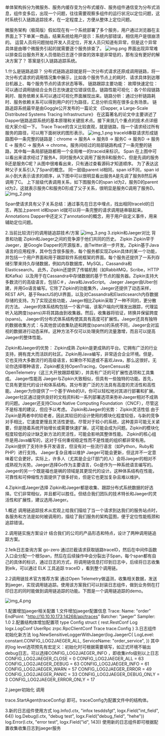 单体架构拆分为微服务、服务内缓存变为分布式缓存、服务组件通信变为分布式消息，组件变多后，出现一个问题，往往需要观察多组件的运行状况以定位问题，这时系统引入链路追踪技术，在一定程度上，方便从整体上定位问题。

微服务架构（极简版）假如现在有一个系统部署了多个服务，用户通过浏览器在主界面上下下单某一商品，结果系统给用户提示：系统内部错误，相信用户是很崩溃的。
运营人员将问题抛给开发人员定位，开发人员只知道有异常，但是这个异常具体是由哪个微服务引起的就需要逐个服务排查了。
![img.png](img.png)
界面出现异常难以排查后台服务开发人员借助日志逐个排查的效率是非常低的，那有没有更好的解决方案了？
答案是引入链路追踪系统。

1.什么是链路追踪？
分布式链路追踪就是将一次分布式请求还原成调用链路，将一次分布式请求的调用情况集中展示，比如各个服务节点上的耗时、请求具体到达哪台机器上、每个服务节点的请求状态等等。
链路跟踪主要功能：
故障快速定位：可以通过调用链结合业务日志快速定位错误信息。链路性能可视化：各个阶段链路耗时、服务依赖关系可以通过可视化界面展现出来。链路分析：通过分析链路耗时、服务依赖关系可以得到用户的行为路径，汇总分析应用在很多业务场景。
链路追踪系统最早是由Goggle公开发布的一篇论文
《Dapper, a Large-Scale Distributed Systems Tracing Infrastructure》
在这篇著名的论文中主要讲述了Dapper链路追踪系统的基本原理和关键技术点。接下来挑几个重点的技术点详细给大家介绍一下。
Trace
Trace的含义比较直观，就是链路，指一个请求经过所有服务的路径，可以用下面树状的图形表示。
![img_1.png](img_1.png)
traceId串联请求形成链路图中一条完整的链路是：chrome -> 服务A -> 服务B -> 服务C -> 服务D -> 服务E -> 服务C -> 服务A -> chrome。服务间经过的局部链路构成了一条完整的链路，其中每一条局部链路都用一个全局唯一的traceid来标识。
Span
在上图中可以看出来请求经过了服务A，同时服务A又调用了服务B和服务C，但是先调的服务B还是服务C呢？从图中很难看出来，只有通过查看源码才知道顺序。
为了表达这种父子关系引入了Span的概念。
同一层级parent id相同，span id不同，span id从小到大表示请求的顺序，从下图中可以很明显看出服务A是先调了服务B然后再调用了C。
上下层级代表调用关系，如下图服务C的span id为2，服务D的parent id为2，这就表示服务C和服务D形成了父子关系，很明显是服务C调用了服务D。
![img_2.png](img_2.png)

Span使请求具有父子关系总结：通过事先在日志中埋点，找出相同traceId的日志，再加上parent id和span id就可以将一条完整的请求调用链串联起来。
Annotations
Dapper中还定义了annotation的概念，用于用户自定义事件，用来辅助定位问题。

2.当前比较流行的调用链追踪技术/方案
![img_3.png](img_3.png)
3.zipkin和Jaeger对比
背景和功能
Zipkin和Jaeger之间的竞争源于他们共同的历史。
Zipkin
Zipkin早于Jaeger，是Google Dapper的开源版本，由Twitter进一步开发。Zipkin基于Java语言的应用程序，其中包含很多服务，每个服务都实现Zipkin具体的某一个功能，并包括一个用户界面和用于跟踪软件系统框架的界面。每个服务还提供了一系列存储引擎来持久存储数据，例如内存数据库，MySQL，Cassandra和Elasticsearch。
此外，Zipkin还提供了传输机制（如RabbitMQ，Scribe，HTTP和Kafka）以及用于在Cassandra中存储数据的基于节点的服务器。Zipkin支持大多数流行的高级语言，包括C＃，Java和JavaScript。
Jaeger
Jaeger由Uber创建，并用Go语言编写。它除了Zipkin的功能集外，Jaeger还提供了动态采样，REST API，基于ReactJS的UI界面，以及对Cassandra和Elasticsearch内存数据存储的支持。为了实现这些功能，Jaeger相比Zipkin采取了一种不同的，更分散的方法。
Jaeger的体系结构包括一个客户端，该客户端向代理发出跟踪，代理监听入站跨度(spans)并将其路由到收集器。然后，收集器将验证，转换并保留跨度(spans)。
Jaeger的分布式体系结构使其具有高度可扩展性。Jaeger还具有独特的数据收集方式：与其他尝试收集轨迹和跨度(spans)的系统不同，Jaeger会对监视的数据进行动态采样。这种方法不仅可以处理突然的流量激增，而且可以提高Jaeger的整体性能。

Zipkin和Jaeger的优势：
Zipkin成熟
Zipkin是更成熟的平台。它拥有广泛的行业支持，拥有庞大而活跃的社区。Zipkin用Java编写，非常适合企业环境。但是，它也支持大多数流行的高级语言，如果你不知道或不喜欢Java，那么这很好。无论你选择哪种语言，Zipkin都支持OpenTracing，OpenCensus和OpenTelemetry（这三大开放跟踪框架），并具有广泛的可扩展性选项和工具集成。
Jaeger性能高
Jaeger与Zipkin大致相似，但具有一些独特的功能。首先，它具有更现代的设计和体系结构。其分布更广泛的方法具有高度的灵活性和高性能。Jaeger为你提供了一个基于Web的UI，你可以轻松地对其进行部署和扩展。
Jaeger社区通过提供良好的文档资料和一系列部署选项来弥补Jaeger相对不成熟的问题。Jaeger还支持Cloud Native Computing Foundation（CNCF），尽管这不是标准的建议，但应予以考虑。
Zipkin和Jaeger的劣势：
Zipkin灵活性低
由于Zipkin是两者中的较老者，因此其较旧的设计使用的模块化程度较低，与新的竞争对手相比，它速度更慢且灵活性更低。尽管对于较小的系统，这种差异可能无关紧要，但是随着系统开始增长或需要快速扩展，这可能会成为问题。Zipkin的模块化程度较低的设计缺乏新方法的灵活性，可能会影响其整体性能。
Zipkin的核心组件是用Java编写的，这对于任何重视稳定性而不是性能的组织都非常有用。Zipkin提供了支持许多开发语言，但没有对一些流行语言（如Python，Ruby和PHP）进行支持。
Jaeger复杂且难以维护
Jaeger可能会更新，但这并不一定意味着它会更好。实际上，许多人（尤其是企业IT部门的人）会将Jaeger的相对不成熟视为劣势。Jaeger选择Go作为主要语言，Go是作为一种系统语言编写的。
Jaeger的另一个既是福也是祸的领域是其更现代的设计。这种体系结构在性能，可靠性和可伸缩性方面提供了很多好处，但是它也更加复杂且难以维护。

4.Zipkin或Jaeger选择
Zipkin和Jaeger都是收集、跟踪分布式系统数据的好选择。它们非常相似，并且都可以胜任。但结合我们团队的技术特长和Jaeger的灵活性和扩展性，建议选用Jaeger。



1.概述
调用链追踪技术从宏观上给我们描绘了当一个请求到达我们的服务站点时，各服务和方法是如何被调用的，描绘了我们服务的架构蓝图，便于定位性能瓶颈和追踪错误。

2.调用链实施方案设计
结合我们的公司的产品形态和特点，设计了两种调用链追踪方案。

2.1elk日志查询方案
go-zero 通过拦截请求获取链路traceID，然后在中间件函数入口会分配一个根Span，然后在后续操作中会分裂出子Span，每个span都有自己的具体的标识，通过日志的方式，将调用链信息打印到日志中，后续将日志收集到elk，可以通过 ELK 工具追踪 traceID ，看到整个调用链。

2.2调用链技术官方推荐方案
通过Open Telemetry做遥测，收集相关数据，发送到jaeger，实现调用链追踪。使用该方案我们可以封装日志组件，做到业务侧在打印日志的同时能做到调用链追踪的功能。下图是一个调用链追踪的demo。

![img_4.png](img_4.png)




1.配置增加jaeger相关配置
1.文件增加jaeger配置信息
Trace:
Name: "order"
EndPoint: "http://10.10.10.173:14268/api/traces"
Batcher: "jaeger"
Sampler: 1.0
2.配置结构体增加配置项
type Config struct {
rest.RestConf
Log     logx.LogConf
UserRpc zrpc.RpcClientConf
Trace   trace.Config
}
3.日志组件初始化新方法
log.NewSensitiveLoggerWithJaeger(log.JaegerC{
LogLevel:    constant.CONFIG_LOG2JAEGER_ALL,
ServiceName: "order_service",
})
其中的log level选项预先有宏定义：初始化时可根据需要填写，如正式环境不输出debug日志，可以选择CONFIG_LOG2JAEGER_INFO ，即收集info级别以上日志
CONFIG_LOG2JAEGER_CLOSE      = 0
CONFIG_LOG2JAEGER_ALL        = 63
CONFIG_LOG2JAEGER_DEBUG      = 63
CONFIG_LOG2JAEGER_INFO       = 61
CONFIG_LOG2JAEGER_WARN       = 57
CONFIG_LOG2JAEGER_ERROR      = 49
CONFIG_LOG2JAEGER_PANIC      = 33
CONFIG_LOG2JAEGER_DEBUG_ONLY = 3
CONFIG_LOG2JAEGER_ERROR_ONLY = 17

2.jaeger初始化
调用

trace.StartAgent(traceConfig)
即可。traceConfig为配置文件中的结构体。

3.新的日志组件使用方式
log.Info(l.ctx, "infox tesddsfgt", logx.Field("int_field", 64))
log.Debug(l.ctx, "debug test", logx.Field("debug_field", "hehe"))
log.Error(l.ctx, "error test", logx.Field("id", 143))
使用新的日志组件即可根据配置收集收集日志到jaeger服务
